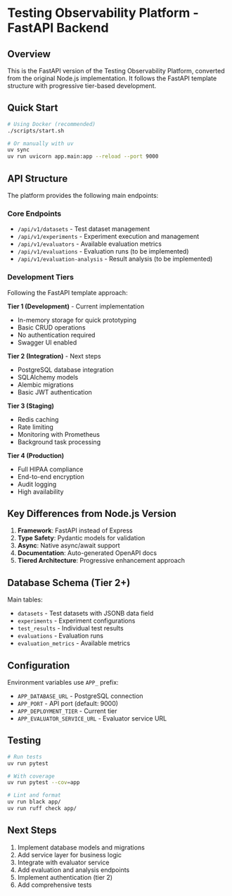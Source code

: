 # Testing Observability Platform - FastAPI Backend

## Overview

This is the FastAPI version of the Testing Observability Platform, converted from the original Node.js implementation. It follows the FastAPI template structure with progressive tier-based development.

## Quick Start

```bash
# Using Docker (recommended)
./scripts/start.sh

# Or manually with uv
uv sync
uv run uvicorn app.main:app --reload --port 9000
```

## API Structure

The platform provides the following main endpoints:

### Core Endpoints
- `/api/v1/datasets` - Test dataset management
- `/api/v1/experiments` - Experiment execution and management
- `/api/v1/evaluators` - Available evaluation metrics
- `/api/v1/evaluations` - Evaluation runs (to be implemented)
- `/api/v1/evaluation-analysis` - Result analysis (to be implemented)

### Development Tiers

Following the FastAPI template approach:

**Tier 1 (Development)** - Current implementation
- In-memory storage for quick prototyping
- Basic CRUD operations
- No authentication required
- Swagger UI enabled

**Tier 2 (Integration)** - Next steps
- PostgreSQL database integration
- SQLAlchemy models
- Alembic migrations
- Basic JWT authentication

**Tier 3 (Staging)**
- Redis caching
- Rate limiting
- Monitoring with Prometheus
- Background task processing

**Tier 4 (Production)**
- Full HIPAA compliance
- End-to-end encryption
- Audit logging
- High availability

## Key Differences from Node.js Version

1. **Framework**: FastAPI instead of Express
2. **Type Safety**: Pydantic models for validation
3. **Async**: Native async/await support
4. **Documentation**: Auto-generated OpenAPI docs
5. **Tiered Architecture**: Progressive enhancement approach

## Database Schema (Tier 2+)

Main tables:
- `datasets` - Test datasets with JSONB data field
- `experiments` - Experiment configurations
- `test_results` - Individual test results
- `evaluations` - Evaluation runs
- `evaluation_metrics` - Available metrics

## Configuration

Environment variables use `APP_` prefix:
- `APP_DATABASE_URL` - PostgreSQL connection
- `APP_PORT` - API port (default: 9000)
- `APP_DEPLOYMENT_TIER` - Current tier
- `APP_EVALUATOR_SERVICE_URL` - Evaluator service URL

## Testing

```bash
# Run tests
uv run pytest

# With coverage
uv run pytest --cov=app

# Lint and format
uv run black app/
uv run ruff check app/
```

## Next Steps

1. Implement database models and migrations
2. Add service layer for business logic
3. Integrate with evaluator service
4. Add evaluation and analysis endpoints
5. Implement authentication (tier 2)
6. Add comprehensive tests